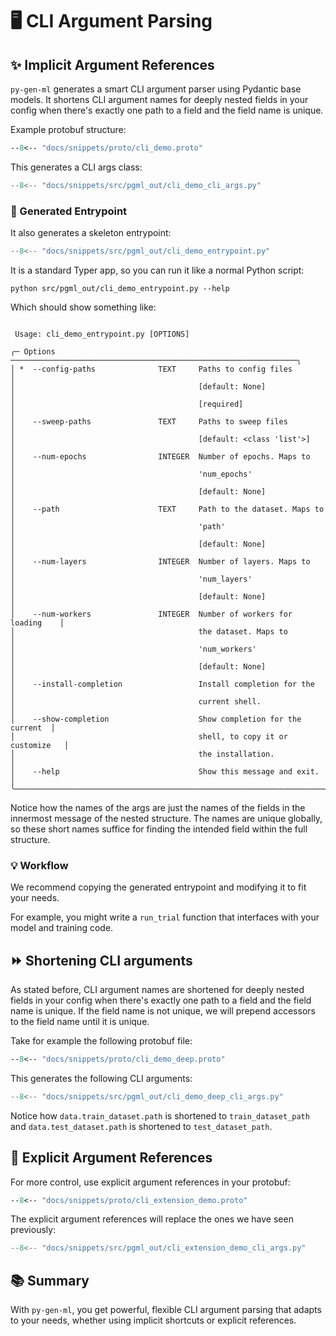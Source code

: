 # 🖥️ CLI Argument Parsing 

## ✨ Implicit Argument References

`py-gen-ml` generates a smart CLI argument parser using Pydantic base models. It shortens CLI argument names for deeply nested fields in your config when there's exactly one path to a field and the field name is unique.

Example protobuf structure:

```protobuf hl_lines="6 10"
--8<-- "docs/snippets/proto/cli_demo.proto"
```

This generates a CLI args class:

```python { .generated-code }
--8<-- "docs/snippets/src/pgml_out/cli_demo_cli_args.py"
```

### 🚪 Generated Entrypoint

It also generates a skeleton entrypoint:

```python { .generated-code }
--8<-- "docs/snippets/src/pgml_out/cli_demo_entrypoint.py"
```

It is a standard Typer app, so you can run it like a normal Python script:

```console
python src/pgml_out/cli_demo_entrypoint.py --help
```

Which should show something like:

```console 
                                                                            
 Usage: cli_demo_entrypoint.py [OPTIONS]                                    
                                                                            
╭─ Options ────────────────────────────────────────────────────────────────╮
│ *  --config-paths              TEXT     Paths to config files            │
│                                         [default: None]                  │
│                                         [required]                       │
│    --sweep-paths               TEXT     Paths to sweep files             │
│                                         [default: <class 'list'>]        │
│    --num-epochs                INTEGER  Number of epochs. Maps to        │
│                                         'num_epochs'                     │
│                                         [default: None]                  │
│    --path                      TEXT     Path to the dataset. Maps to     │
│                                         'path'                           │
│                                         [default: None]                  │
│    --num-layers                INTEGER  Number of layers. Maps to        │
│                                         'num_layers'                     │
│                                         [default: None]                  │
│    --num-workers               INTEGER  Number of workers for loading    │
│                                         the dataset. Maps to             │
│                                         'num_workers'                    │
│                                         [default: None]                  │
│    --install-completion                 Install completion for the       │
│                                         current shell.                   │
│    --show-completion                    Show completion for the current  │
│                                         shell, to copy it or customize   │
│                                         the installation.                │
│    --help                               Show this message and exit.      │
╰──────────────────────────────────────────────────────────────────────────╯
```

Notice how the names of the args are just the names of the fields in the innermost message of the nested structure. The names are unique globally, so these short names suffice for finding the intended field within the full structure.

### 💡 Workflow

We recommend copying the generated entrypoint and modifying it to fit your needs.

For example, you might write a `run_trial` function that interfaces with your model and training code.

## ⏩ Shortening CLI arguments

As stated before, CLI argument names are shortened for deeply nested fields in your config when there's exactly one path to a field and the field name is unique. If the field name is not unique, we will prepend accessors to the field name until it is unique. 

Take for example the following protobuf file:

```protobuf
--8<-- "docs/snippets/proto/cli_demo_deep.proto"
```

This generates the following CLI arguments:

```python { .generated-code hl_lines="39-53" } 
--8<-- "docs/snippets/src/pgml_out/cli_demo_deep_cli_args.py"
```

Notice how `data.train_dataset.path` is shortened to `train_dataset_path` and `data.test_dataset.path` is shortened to `test_dataset_path`.

## 🎯 Explicit Argument References

For more control, use explicit argument references in your protobuf:

```protobuf
--8<-- "docs/snippets/proto/cli_extension_demo.proto"
```

The explicit argument references will replace the ones we have seen previously:

```python { .generated-code hl_lines="14-28" }
--8<-- "docs/snippets/src/pgml_out/cli_extension_demo_cli_args.py"
```

## 📚 Summary

With `py-gen-ml`, you get powerful, flexible CLI argument parsing that adapts to your needs, whether using implicit shortcuts or explicit references.